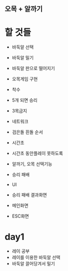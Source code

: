 ## 오목 + 알까기

# 할 것들
 - 바둑알 선택
 - 바둑알 밀기
 - 바둑알 판으로 떨어지기
 
 - 오목게임 구현
 - 착수
 - 5개 되면 승리
 - 3목금지
 
 - 네트워크
 - 검은돌 흰돌 순서
 - 시간초
 - 시간초 동안플레이 못하도록
 - 알까기, 오목 선택기능
 - 승리 패배
   
 - UI
 - 승리 패배 결과화면
 - 메인화면
 - ESC화면


# day1
 - 레이 공부
 - 레이를 이용한 바둑알 선택
 - 바둑알 끌어당겨서 밀기

   

